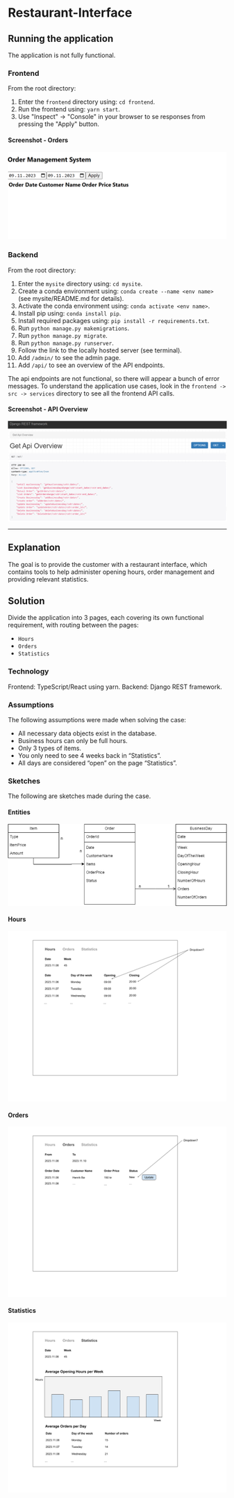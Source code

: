 # Restaurant-Interface

## Running the application
The application is not fully functional.

### Frontend
From the root directory:
1. Enter the `frontend` directory using: `cd frontend`.
2. Run the frontend using: `yarn start`.
3. Use "Inspect" -> "Console" in your browser to se responses from pressing the "Apply" button.

#### Screenshot - Orders
![Orders](assets/Orders.PNG)


### Backend
From the root directory:
1. Enter the `mysite` directory using: `cd mysite`.
2. Create a conda environment using: `conda create --name <env name>` (see mysite/README.md for details).
3. Activate the conda environment using: `conda activate <env name>`.
4. Install pip using: `conda install pip`.
5. Install required packages using: `pip install -r requirements.txt`.
6. Run `python manage.py makemigrations`.
7. Run `python manage.py migrate`.
8. Run `python manage.py runserver`.
9. Follow the link to the locally hosted server (see terminal).
10. Add `/admin/` to see the admin page.
11. Add `/api/` to see an overview of the API endpoints.

The api endpoints are not functional, so there will appear a bunch of error messages.
To understand the application use cases, look in the `frontend -> src -> services` directory to see all the frontend API calls.

#### Screenshot - API Overview
![DjangoAPIOverview](assets/DjangoAPIOverview.PNG)


---


## Explanation
The goal is to provide the customer with a restaurant interface, which contains tools to help administer opening hours, order management and providing relevant statistics.

## Solution
Divide the application into 3 pages, each covering its own functional requirement, with routing between the pages:
- `Hours`
- `Orders`
- `Statistics`

### Technology
Frontend: TypeScript/React using yarn.
Backend: Django REST framework.

### Assumptions
The following assumptions were made when solving the case:
- All necessary data objects exist in the database.
- Business hours can only be full hours.
- Only 3 types of items.
- You only need to see 4 weeks back in “Statistics”.
- All days are considered “open” on the page “Statistics”.

### Sketches
The following are sketches made during the case.

#### Entities
![Entities](assets/Entities.png)

#### Hours
![Hours](assets/BusinessHoursManagementSketch.png)

#### Orders
![Orders](assets/OrderManagementSketch.png)

#### Statistics
![Statistics](assets/StatisticsSketch.png)